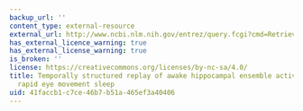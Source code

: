 ```yaml
---
backup_url: ''
content_type: external-resource
external_url: http://www.ncbi.nlm.nih.gov/entrez/query.fcgi?cmd=Retrieve&db=PubMed&dopt=Citation&list_uids=11182087
has_external_licence_warning: true
has_external_license_warning: true
is_broken: ''
license: https://creativecommons.org/licenses/by-nc-sa/4.0/
title: Temporally structured replay of awake hippocampal ensemble activity during
  rapid eye movement sleep
uid: 41faccb1-c7ce-46b7-b51a-465ef3a40406
---
```

